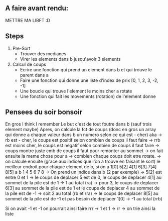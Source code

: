 ## A faire avant rendu:

METTRE MA LIBFT :D

## Steps

1.	Pre-Sort
	- Trouver des medianes
	- Virer les elements dans b jusqu'avoir 3 elements
2.	Calcul de coups
	- Ecrire une fonction qui prend un element dans b et qui trouve le parent dans a
	- Faire une fonction qui donne une liste d'index de prix [0, 1, 2, 3, -2, -1]
	- Une boucle qui trouve l'element le moins cher a rotate
	- Une fonction qui fait les movements (rotation) de l'element donne

## Pensees du soir bonsoir
En gros I think I remember
Le but c'est de tout foutre dans b (sauf trois element maybe)
Apres, on calcule la fct de coups (donc en gros un array qui donne a chaque valeur dans b un numero selon ce qui est - cher) aka -> rb est - cher, le coups est positif selon combien de coups il faut faire
-> rrb est moins cher, le coups est negatif selon combien de coups il faut faire
-> coups montre juste cmb de coups il faut pour remonter au sommet
-> on fait ensuite la meme chose pour a -> combien chaque coups doit etre rotate.
-> on calcule ensuite (grace aux indices que l'on a trouve en faisant le sort) le meilleur endroit pour chaque element de b, si on a 
1[0] 5[2]
4[1] 6[3]
7[4] 8[5]
a 	 b
1 4 5 6 7 8
-> On prend un indice dans b (2 par exemple)
-> 5[2] est entre 0 et 1
-> le coups de deplacer 5 est de 0, le coups de deplacer 4[1] au sommet de la pile est de 1 -> 1 au total (ra)
-> pour 3, le coups de deplacer 6[3] au sommet de la pile est de 1 et le coups de deplacer 4 au sommet de la pile est de -1 -> soit 2 au total (rb et rra)
-> le coups de deplacer 8[5] au sommet de la pile est de -1 et pas besoin de deplacer 1[0] -> -1 au total (rrb)

Si on avait -1 et -1 on pourrait ainsi faire rrr
-> 1 et 1 -> rr
-> on trie ainsi la liste

